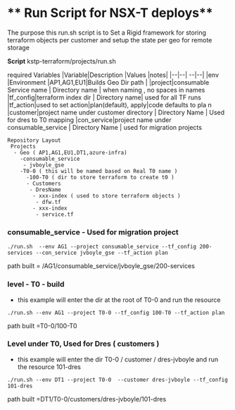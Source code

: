 # ** Run Script for NSX-T deploys**

  The purpose this run.sh script is to Set a Rigid framework for storing terraform objects per customer and setup the state per geo for remote storage 

**Script** 
kstp-terraform/projects/run.sh

required Variables
|Variable|Description |Values  |notes|
|--|--| --|--|
|env |Environment  |AP1,AG1,EU1|Builds Geo Dir path |
|project|consumable Service name | Directory name | when naming , no spaces in names 
|tf_config|terraform index dir | Directory name| used for all TF runs
|tf_action|used to set action|plan(default), apply|code defaults to pla n
|customer|project name under customer directory | Directory Name | Used for dres to T0 mapping
|con_service|project name under consumable_service | Directory Name | used for migration projects 
```
Repository Layout 
 Projects 
  - Geo ( AP1,AG1,EU1,DT1,azure-infra)
    -consumable_service 
     - jvboyle_gse
    -T0-0 ( this will be named based on Real T0 name )
      -100-T0 ( dir to store terraform to create t0 )
      - Customers
       - DresName
        - xxx-index ( used to store terraform objects )
         - dfw.tf
        - xxx-index
         - service.tf
```

### consumable_service - Used for migration project 
```
./run.sh  --env AG1 --project consumable_service --tf_config 200-services --con_service jvboyle_gse --tf_action plan
```
path built = /AG1/consumable_service/jvboyle_gse/200-services

### level - T0 - build 
 - this example will enter the dir at the root of T0-0 and run the resource
```
./run.sh --env AG1 --project T0-0 --tf_config 100-T0 --tf_action plan
```
path built  =T0-0/100-T0

###  Level under T0, Used for Dres ( customers ) 
- this example will enter the dir T0-0 / customer / dres-jvboyle and run the resource 101-dres
```
./run.sh --env DT1 --project T0-0  --customer dres-jvboyle --tf_config 101-dres
```
path built =DT1/T0-0/customers/dres-jvboyle/101-dres

